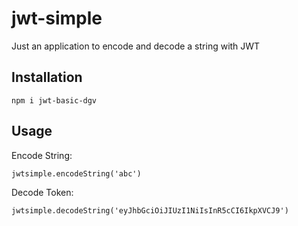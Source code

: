 # jwt-simple
Just an application to encode and decode a string with JWT

## Installation

    npm i jwt-basic-dgv

## Usage

Encode String:

    jwtsimple.encodeString('abc')

Decode Token:

    jwtsimple.decodeString('eyJhbGciOiJIUzI1NiIsInR5cCI6IkpXVCJ9')